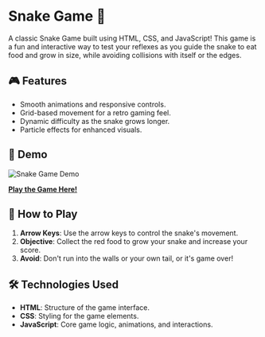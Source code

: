 # Snake Game 🐍

A classic Snake Game built using HTML, CSS, and JavaScript! This game is a fun and interactive way to test your reflexes as you guide the snake to eat food and grow in size, while avoiding collisions with itself or the edges.

## 🎮 Features
- Smooth animations and responsive controls.
- Grid-based movement for a retro gaming feel.
- Dynamic difficulty as the snake grows longer.
- Particle effects for enhanced visuals.

## 📸 Demo
![Snake Game Demo](https://github.com/jyotiprakash17/Snake-Game/assets/snake_game.png)

**[Play the Game Here!](https://jyotiprakash17.github.io/Snake-Game/)**

## 🚀 How to Play
1. **Arrow Keys**: Use the arrow keys to control the snake's movement.
2. **Objective**: Collect the red food to grow your snake and increase your score.
3. **Avoid**: Don't run into the walls or your own tail, or it's game over!

## 🛠️ Technologies Used
- **HTML**: Structure of the game interface.
- **CSS**: Styling for the game elements.
- **JavaScript**: Core game logic, animations, and interactions.

